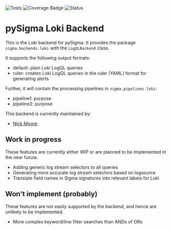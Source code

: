 ![Tests](https://github.com/kelnage/pySigma-backend-loki/actions/workflows/test.yml/badge.svg)
![Coverage Badge](https://img.shields.io/endpoint?url=https://gist.githubusercontent.com/kelnage/246287f4de22321bb497c8ae34601c29/raw/kelnage-pySigma-backend-loki.json)
![Status](https://img.shields.io/badge/Status-pre--release-orange)

# pySigma Loki Backend

This is the Loki backend for pySigma. It provides the package `sigma.backends.loki` with the `LogQLBackend` class.

It supports the following output formats:

* default: plain Loki LogQL queries
* ruler: creates Loki LogQL queries in the ruler (YAML) format for generating alerts

Further, it *will* contain the processing pipelines in `sigma.pipelines.loki`:

* pipeline1: purpose
* pipeline2: purpose

This backend is currently maintained by:

* [Nick Moore](https://github.com/kelnage/)

## Work in progress

These features are currently either WIP or are planned to be implemented in the near future.

* Adding generic log stream selectors to all queries
* Generating more accurate log stream selectors based on logsource
* Translate field names in Sigma signatures into relevant labels for Loki

## Won't implement (probably)

These features are not easily supported by the backend, and hence are unlikely to be implemented.

*  More complex keyword/line filter searches than ANDs of ORs

